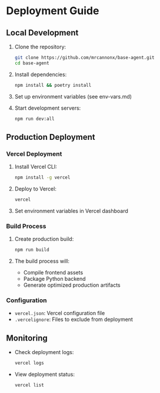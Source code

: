 # Deployment Guide

## Local Development

1. Clone the repository:
   ```bash
   git clone https://github.com/mrcannonx/base-agent.git
   cd base-agent
   ```

2. Install dependencies:
   ```bash
   npm install && poetry install
   ```

3. Set up environment variables (see env-vars.md)

4. Start development servers:
   ```bash
   npm run dev:all
   ```

## Production Deployment

### Vercel Deployment

1. Install Vercel CLI:
   ```bash
   npm install -g vercel
   ```

2. Deploy to Vercel:
   ```bash
   vercel
   ```

3. Set environment variables in Vercel dashboard

### Build Process

1. Create production build:
   ```bash
   npm run build
   ```

2. The build process will:
   - Compile frontend assets
   - Package Python backend
   - Generate optimized production artifacts

### Configuration

- `vercel.json`: Vercel configuration file
- `.vercelignore`: Files to exclude from deployment

## Monitoring

- Check deployment logs:
  ```bash
  vercel logs
  ```

- View deployment status:
  ```bash
  vercel list
